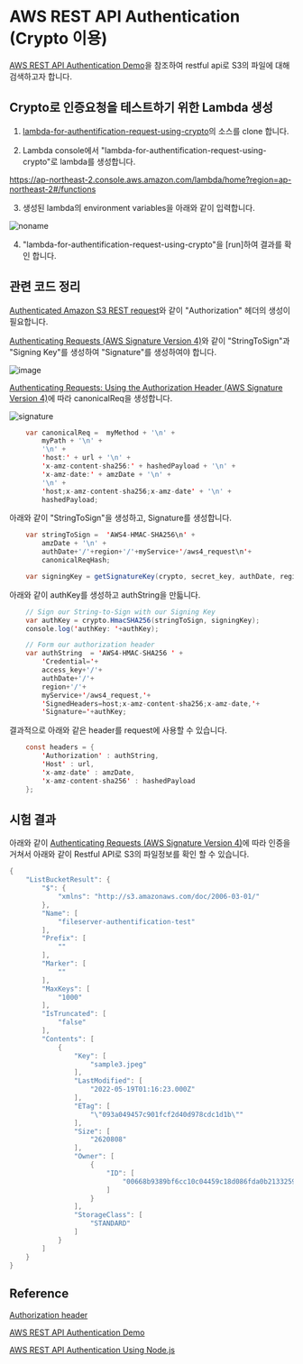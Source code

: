 # AWS REST API Authentication (Crypto 이용)

[AWS REST API Authentication Demo](https://github.com/railroadmanuk/awsrestauthentication)을 참조하여 restful api로 S3의 파일에 대해 검색하고자 합니다. 

##  Crypto로 인증요청을 테스트하기 위한 Lambda 생성

1) [lambda-for-authentification-request-using-crypto](https://github.com/kyopark2014/aws-security-token-service/tree/main/lambda-for-authentification-request-using-crypto)의 소스를 clone 합니다.

2) Lambda console에서 "lambda-for-authentification-request-using-crypto"로 lambda를 생성합니다. 

https://ap-northeast-2.console.aws.amazon.com/lambda/home?region=ap-northeast-2#/functions

3) 생성된 lambda의 environment variables을 아래와 같이 입력합니다. 

![noname](https://user-images.githubusercontent.com/52392004/169189374-fdd7e7d1-a340-4ffb-bb7e-765b91068250.png)

4) "lambda-for-authentification-request-using-crypto"을 [run]하여 결과를 확인 합니다. 

## 관련 코드 정리 

[Authenticated Amazon S3 REST request](https://docs.aws.amazon.com/AmazonS3/latest/userguide/RESTAuthentication.html)와 같이 "Authorization" 헤더의 생성이 필요합니다. 

[Authenticating Requests (AWS Signature Version 4)](https://docs.aws.amazon.com/AmazonS3/latest/API/sig-v4-authenticating-requests.html#auth-methods-intro)와 같이 "StringToSign"과 "Signing Key"를 생성하여 "Signature"를 생성하여야 합니다. 

![image](https://user-images.githubusercontent.com/52392004/169191424-a6c603f3-fd4d-4f12-a493-b353541213f5.png)

[Authenticating Requests: Using the Authorization Header (AWS Signature Version 4)](https://docs.aws.amazon.com/AmazonS3/latest/API/sigv4-auth-using-authorization-header.html)에 따라 canonicalReq을 생성합니다.

![signature](https://user-images.githubusercontent.com/52392004/169192051-792e9eee-0570-493a-a10f-a074bc41d726.png)



```java
    var canonicalReq =  myMethod + '\n' +
        myPath + '\n' +
        '\n' +
        'host:' + url + '\n' +
        'x-amz-content-sha256:' + hashedPayload + '\n' +
        'x-amz-date:' + amzDate + '\n' +
        '\n' +
        'host;x-amz-content-sha256;x-amz-date' + '\n' +
        hashedPayload;
```

아래와 같이 "StringToSign"을 생성하고, Signature를 생성합니다.

```java
    var stringToSign =  'AWS4-HMAC-SHA256\n' +
        amzDate + '\n' +
        authDate+'/'+region+'/'+myService+'/aws4_request\n'+
        canonicalReqHash;

    var signingKey = getSignatureKey(crypto, secret_key, authDate, region, myService);
```


아래와 같이 authKey를 생성하고 authString을 만듧니다.


```java
    // Sign our String-to-Sign with our Signing Key
    var authKey = crypto.HmacSHA256(stringToSign, signingKey);
    console.log('authKey: '+authKey);

    // Form our authorization header
    var authString  = 'AWS4-HMAC-SHA256 ' +
        'Credential='+
        access_key+'/'+
        authDate+'/'+
        region+'/'+
        myService+'/aws4_request,'+
        'SignedHeaders=host;x-amz-content-sha256;x-amz-date,'+
        'Signature='+authKey;
```

결과적으로 아래와 같은 header를 request에 사용할 수 있습니다. 

```java
    const headers = {
        'Authorization' : authString,
        'Host' : url,
        'x-amz-date' : amzDate,
        'x-amz-content-sha256' : hashedPayload
    };
```    


## 시험 결과

아래와 같이 [Authenticating Requests (AWS Signature Version 4)](https://docs.aws.amazon.com/AmazonS3/latest/API/sig-v4-authenticating-requests.html#auth-methods-intro)에 따라 인증을 거쳐서 아래와 같이 Restful API로 S3의 파일정보를 확인 할 수 있습니다.

```java
{
    "ListBucketResult": {
        "$": {
            "xmlns": "http://s3.amazonaws.com/doc/2006-03-01/"
        },
        "Name": [
            "fileserver-authentification-test"
        ],
        "Prefix": [
            ""
        ],
        "Marker": [
            ""
        ],
        "MaxKeys": [
            "1000"
        ],
        "IsTruncated": [
            "false"
        ],
        "Contents": [
            {
                "Key": [
                    "sample3.jpeg"
                ],
                "LastModified": [
                    "2022-05-19T01:16:23.000Z"
                ],
                "ETag": [
                    "\"093a049457c901fcf2d40d978cdc1d1b\""
                ],
                "Size": [
                    "2620808"
                ],
                "Owner": [
                    {
                        "ID": [
                            "00668b9389bf6cc10c04459c18d086fda0b2133259451402d70ff59a72f10b0b"
                        ]
                    }
                ],
                "StorageClass": [
                    "STANDARD"
                ]
            }
        ]
    }
}
```



## Reference 

[Authorization header](https://docs.aws.amazon.com/general/latest/gr/sigv4_signing.html)

[AWS REST API Authentication Demo](https://github.com/railroadmanuk/awsrestauthentication)

[AWS REST API Authentication Using Node.js](https://virtualbrakeman.wordpress.com/2017/02/13/aws-rest-api-authentication-using-node-js/)
